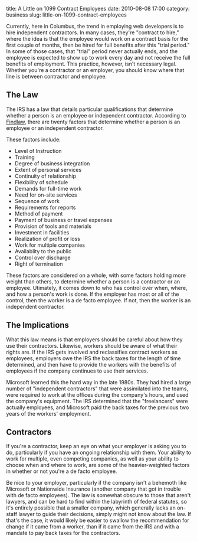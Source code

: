 title: A Little on 1099 Contract Employees
date: 2010-08-08 17:00
category: business
slug: little-on-1099-contract-employees


<div class='post'>
<p>Currently, here in Columbus, the trend in employing web developers is to hire independent contractors. In many cases, they're "contract to hire," where the idea is that the employee would work on a contract basis for the first couple of months, then be hired for full benefits after this "trial period." In some of those cases, that "trial" period never actually ends, and the employee is expected to show up to work every day and not receive the full benefits of employment. This practice, however, isn't necessary legal. Whether you're a contractor or an employer, you should know where that line is between contractor and employee.</p><!-- more --><h2>The Law</h2><p>The IRS has a law that details particular qualifications that determine whether a person is an employee or independent contractor. According to <a title="Findlaw - Employee or Contractor?" href="http://library.findlaw.com/2000/Feb/1/127759.html">Findlaw</a>, there are twenty factors that determine whether a person is an employee or an independent contractor.</p><p>These factors include:</p><ul><li>Level of Instruction</li><li>Training</li><li>Degree of business integration</li><li>Extent of personal services</li><li>Continuity of relationship</li><li>Flexibility of schedule</li><li>Demands for full-time work</li><li>Need for on-site services</li><li>Sequence of work</li><li>Requirements for reports</li><li>Method of payment</li><li>Payment of business or travel expenses</li><li>Provision of tools and materials</li><li>Investment in facilities</li><li>Realization of profit or loss</li><li>Work for multiple companies</li><li>Availablity to the public</li><li>Control over discharge</li><li>Right of termination</li></ul><p>These factors are considered on a whole, with some factors holding more weight than others, to determine whether a person is a contractor or an employee. Utimately, it comes down to who has control over when, where, and how a person's work is done. If the employer has most or all of the control, then the worker is a de facto employee. If not, then the worker is an independent contractor.</p><h2>The Implications</h2><p>What this law means is that employers should be careful about how they use their contractors. Likewise, workers should be aware of what their rights are. If the IRS gets involved and reclassifies contract workers as employees, employers owe the IRS the back taxes for the length of time determined, and then have to provide the workers with the benefits of employees if the company continues to use their services.</p><p>Microsoft learned this the hard way in the late 1980s. They had hired a large number of "independent contractors" that were assimilated into the teams, were required to work at the offices during the company's hours, and used the company's equipment. The IRS determined that the "freelancers" were actually employees, and Microsoft paid the back taxes for the previous two years of the workers' employment.</p><h2>Contractors</h2><p>If you're a contractor, keep an eye on what your employer is asking you to do, particularly if you have an ongoing relationship with them. Your ability to work for multiple, even competing companies, as well as your ability to choose when and where to work, are some of the heavier-weighted factors in whether or not you're a de facto employee.</p><p>Be nice to your employer, particularly if the company isn't a behemoth like Microsoft or Nationwide Insurance (another company that got in trouble with de facto employees). The law is somewhat obscure to those that aren't lawyers, and can be hard to find within the labyrinth of federal statutes, so it's entirely possible that a smaller company, which generally lacks an on-staff lawyer to guide their decisions, simply might not know about the law. If that's the case, it would likely be easier to swallow the recommendation for change if it came from a worker, than if it came from the IRS and with a mandate to pay back taxes for the contractors.</p></div>
